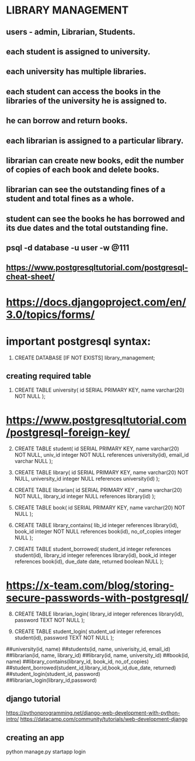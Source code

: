 # LIBRARY MANAGEMENT
## users - admin, Librarian, Students.
## each student is assigned to university.
## each university has multiple libraries.
## each student can access the books in the libraries of the university he is assigned to.
## he can borrow and return books.
## each librarian is assigned to a particular library.
## librarian can create new books, edit the number of copies of each book and delete books.
## librarian can see the outstanding fines of a student and total fines as a whole.
## student can see the books he has borrowed and its due dates and the total outstanding fine.

## psql -d database -u user -w @111

## https://www.postgresqltutorial.com/postgresql-cheat-sheet/
 
# https://docs.djangoproject.com/en/3.0/topics/forms/

# important postgresql syntax:
1. 	CREATE DATABASE [IF NOT EXISTS] library_management;
## creating required table 
1. CREATE TABLE university(
   id SERIAL PRIMARY KEY,
   name varchar(20) NOT NULL
);

# https://www.postgresqltutorial.com/postgresql-foreign-key/
2. CREATE TABLE student(
   id SERIAL PRIMARY KEY,
   name varchar(20) NOT NULL,
   univ_id integer NOT NULL references university(id),
   email_id varchar NULL
); 


3. CREATE TABLE library(
   id SERIAL PRIMARY KEY,
   name varchar(20) NOT NULL,
   university_id integer NULL references university(id)
); 

4. CREATE TABLE librarian(
   id SERIAL PRIMARY KEY ,
   name varchar(20) NOT NULL,
   library_id integer NULL references library(id)
); 


5. CREATE TABLE book(
   id SERIAL PRIMARY KEY,
   name varchar(20) NOT NULL
); 


6. CREATE  TABLE  library_contains(
   lib_id integer references library(id),
   book_id  integer NOT NULL references book(id),
   no_of_copies integer NULL
); 

7. CREATE  TABLE student_borrowed(
   student_id  integer references student(id),
   library_id integer references library(id),
   book_id integer references book(id),
   due_date date,
   returned boolean NULL
);

# https://x-team.com/blog/storing-secure-passwords-with-postgresql/
8. CREATE  TABLE librarian_login(
   library_id  integer references library(id),
   password TEXT NOT NULL
); 

9. CREATE TABLE student_login(
student_ud integer references student(id),
password TEXT NOT NULL
);

##university(id, name)
##students(id, name, univerisity_id, email_id)
##librarian(id, name, library_id)
##library(id, name, university_id)
##book(id, name)
##library_contains(library_id, book_id, no_of_copies)
##student_borrowed(student_id,library_id,book_id,due_date, returned)
##student_login(student_id, password)
##librarian_login(library_id,password)

## django tutorial
https://pythonprogramming.net/django-web-development-with-python-intro/
https://datacamp.com/community/tutorials/web-development-django

## creating an app
python manage.py startapp login

